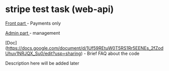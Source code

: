 # stripe test task (web-api)

[Front part ](http://y33646lz.beget.tech/admin.php) - Payments only

[Admin part ](http://y33646lz.beget.tech/admin.php#tab=payments) - management

[Doc] (https://docs.google.com/document/d/1Uf59REtuW0T5RS1Rr5EENEs_2fZodUhuv1NRJQX_Su0/edit?usp=sharing) - Brief FAQ about the code

Description here will be added later